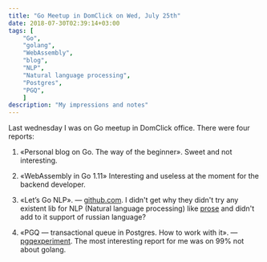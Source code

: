 ```yaml
---
title: "Go Meetup in DomClick on Wed, July 25th"
date: 2018-07-30T02:39:14+03:00
tags: [
    "Go",
    "golang",
    "WebAssembly",
    "blog",
    "NLP",
    "Natural language processing",
    "Postgres",
    "PGQ",
    ]
description: "My impressions and notes"
---
```

Last wednesday I was on Go meetup in DomClick office. There were four reports:

1. &laquo;Personal blog on Go. The way of the beginner&raquo;. Sweet and not interesting.

2. &laquo;WebAssembly in Go 1.11&raquo; Interesting and useless at the moment for the backend developer.

3. &laquo;Let’s Go NLP&raquo;. &mdash; [github.com](https://github.com/SchadkoAO/golang-moscow-nlp). I didn't get why they didn't try any existent lib for NLP (Natural language processing) like [prose](https://github.com/jdkato/prose) and didn't add to it support of russian language?

4. &laquo;PGQ — transactional queue in Postgres. How to work with it&raquo;. &mdash; [pgqexperiment](https://github.com/furdarius/pgqexperiment). The most interesting report for me was on 99% not about golang.
